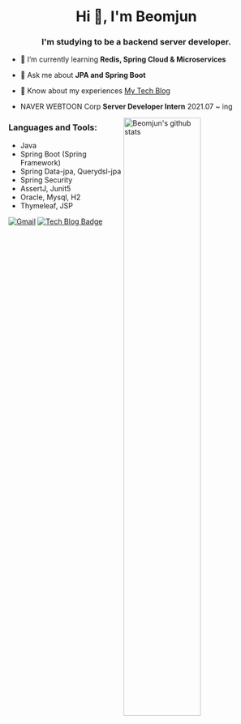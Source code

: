 <h1 align="center">Hi 👋, I'm Beomjun</h1> <h3 align="center">I'm studying to be a backend server developer.</h3>  

- 🌱 I’m currently learning **Redis, Spring Cloud & Microservices**

- 💬 Ask me about **JPA and Spring Boot**   
 
- 📄 Know about my experiences [My Tech Blog](https://blog.naver.com/qjawnswkd)

- NAVER WEBTOON Corp **Server Developer Intern** 2021.07 ~ ing

<p>
  <a href="https://github.com/BeomjunLee">
    <img width="55%" align="right" alt="Beomjun's github stats" src="https://github-readme-stats.vercel.app/api?username=BeomjunLee&theme=dracula&show_icons=true&hide_border=true" />
  </a>

<h3 align="left">Languages and Tools:</h3>


- Java<br>
- Spring Boot (Spring Framework)<br>
- Spring Data-jpa, Querydsl-jpa<br>
- Spring Security<br>
- AssertJ, Junit5<br>
- Oracle, Mysql, H2<br>
- Thymeleaf, JSP<br>


[![Gmail](https://img.shields.io/badge/-Gmail-c14438?style=flat&logo=Gmail&logoColor=white)](mailto:qjawnswkd0717@gmail.com)
[![Tech Blog Badge](http://img.shields.io/badge/-Tech%20blog-black?style=flat-square&logo=github&link=https://blog.naver.com/qjawnswkd/)](https://blog.naver.com/qjawnswkd)
